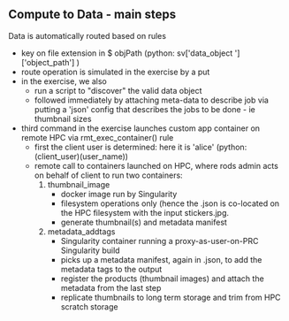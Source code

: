 
Compute to Data - main steps
------

Data is automatically routed based on rules
   - key on file extension in $ objPath (python: sv['data_object  ']['object_path'] )
   - route operation is simulated in the exercise by a put
   - in the exercise, we also 
      * run a script to  "discover"  the valid data object
      * followed immediately by attaching meta-data to describe job via putting a 'json' config
        that describes the jobs to be done - ie thumbnail sizes
   - third command in the exercise launches custom app container on remote HPC via rmt_exec_container() rule
      * first the client user is determined: here it is 'alice' (python: (client_user)(user_name))
      * remote call to containers launched on HPC, where rods admin acts on behalf of client to
        run two containers:
           1. thumbnail_image
              - docker image run by Singularity
              - filesystem operations only (hence the .json is co-located on the HPC filesystem with the input
                stickers.jpg.
              - generate thumbnail(s) and metadata manifest
           2. metadata_addtags  
              - Singularity container running a proxy-as-user-on-PRC Singularity build
              - picks up a metadata manifest, again in .json, to add the metadata tags to the output
              - register the products (thumbnail images) and attach the metadata from the last step
              - replicate thumbnails to long term storage and trim from HPC scratch storage
